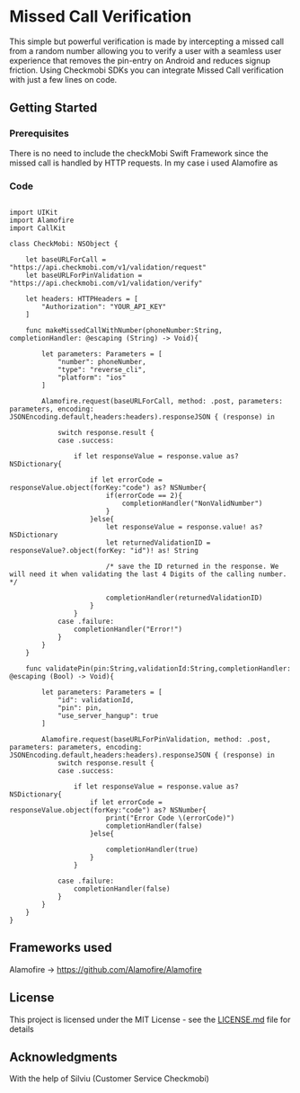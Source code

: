 # Missed Call Verification 

This simple but powerful verification is made by intercepting a missed call from a random number allowing you to verify a user with a seamless user experience that removes the pin-entry on Android and reduces signup friction. Using Checkmobi SDKs you can integrate Missed Call verification with just a few lines on code.

## Getting Started



### Prerequisites

There is no need to include the checkMobi Swift Framework since the missed call is handled by HTTP requests.
In my case i used Alamofire as 

### Code


```

import UIKit
import Alamofire
import CallKit

class CheckMobi: NSObject {
    
    let baseURLForCall = "https://api.checkmobi.com/v1/validation/request"
    let baseURLForPinValidation = "https://api.checkmobi.com/v1/validation/verify"

    let headers: HTTPHeaders = [
        "Authorization": "YOUR_API_KEY"
    ]
    
    func makeMissedCallWithNumber(phoneNumber:String, completionHandler: @escaping (String) -> Void){
        
        let parameters: Parameters = [
            "number": phoneNumber,
            "type": "reverse_cli",
            "platform": "ios"
        ]
   
        Alamofire.request(baseURLForCall, method: .post, parameters: parameters, encoding: JSONEncoding.default,headers:headers).responseJSON { (response) in
            
            switch response.result {
            case .success:
                
                if let responseValue = response.value as? NSDictionary{

                    if let errorCode = responseValue.object(forKey:"code") as? NSNumber{
                        if(errorCode == 2){
                            completionHandler("NonValidNumber")
                        }
                    }else{
                        let responseValue = response.value! as? NSDictionary
                        let returnedValidationID = responseValue?.object(forKey: "id")! as! String
                        
                        /* save the ID returned in the response. We will need it when validating the last 4 Digits of the calling number. */ 
                        
                        completionHandler(returnedValidationID)
                    }
                }
            case .failure:
                completionHandler("Error!")
            }
        }
    }
    
    func validatePin(pin:String,validationId:String,completionHandler: @escaping (Bool) -> Void){
        
        let parameters: Parameters = [
            "id": validationId,
            "pin": pin,
            "use_server_hangup": true
        ]
        
        Alamofire.request(baseURLForPinValidation, method: .post, parameters: parameters, encoding: JSONEncoding.default,headers:headers).responseJSON { (response) in
            switch response.result {
            case .success:
                
                if let responseValue = response.value as? NSDictionary{
                    if let errorCode = responseValue.object(forKey:"code") as? NSNumber{
                        print("Error Code \(errorCode)")
                        completionHandler(false)
                    }else{
                        
                        completionHandler(true)
                    }
                }
                
            case .failure:
                completionHandler(false)
            }
        }
    }
}

```


## Frameworks used

Alamofire -> https://github.com/Alamofire/Alamofire

## License

This project is licensed under the MIT License - see the [LICENSE.md](LICENSE.md) file for details

## Acknowledgments

With the help of Silviu (Customer Service Checkmobi) 
